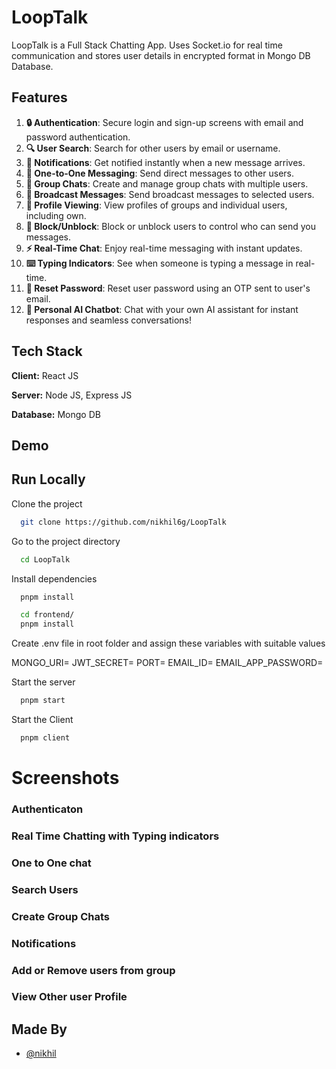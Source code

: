 # LoopTalk

LoopTalk is a Full Stack Chatting App.
Uses Socket.io for real time communication and stores user details in encrypted format in Mongo DB Database.

## Features

1. **🔒 Authentication**: Secure login and sign-up screens with email and password authentication.
2. **🔍 User Search**: Search for other users by email or username.
3. **🔔 Notifications**: Get notified instantly when a new message arrives.
4. **💬 One-to-One Messaging**: Send direct messages to other users.
5. **👥 Group Chats**: Create and manage group chats with multiple users.
6. **📢 Broadcast Messages**: Send broadcast messages to selected users.
7. **👤 Profile Viewing**: View profiles of groups and individual users, including own.
8. **🚫 Block/Unblock**: Block or unblock users to control who can send you messages.
9. **⚡ Real-Time Chat**: Enjoy real-time messaging with instant updates.
10. **⌨️ Typing Indicators**: See when someone is typing a message in real-time.
11. **🔑 Reset Password**: Reset user password using an OTP sent to user's email.
12. **🤖 Personal AI Chatbot**: Chat with your own AI assistant for instant responses and seamless conversations!

## Tech Stack

**Client:** React JS

**Server:** Node JS, Express JS

**Database:** Mongo DB

## Demo

## Run Locally

Clone the project

```bash
  git clone https://github.com/nikhil6g/LoopTalk
```

Go to the project directory

```bash
  cd LoopTalk
```

Install dependencies

```bash
  pnpm install
```

```bash
  cd frontend/
  pnpm install
```

Create .env file in root folder and assign these variables with suitable values

MONGO_URI=
JWT_SECRET=
PORT=
EMAIL_ID=
EMAIL_APP_PASSWORD=

Start the server

```bash
  pnpm start
```

Start the Client

```bash
  pnpm client
```

# Screenshots

### Authenticaton

### Real Time Chatting with Typing indicators

### One to One chat

### Search Users

### Create Group Chats

### Notifications

### Add or Remove users from group

### View Other user Profile

## Made By

- [@nikhil](https://github.com/nikhil6g)

